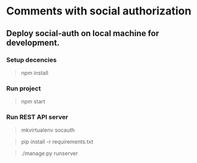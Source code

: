 # Comments with social authorization

Deploy social-auth on local machine for development.
------------------------------------------------------

### Setup decencies
> npm install


### Run project
> npm start

### Run REST API server
> mkvirtualenv socauth

> pip install -r requirements.txt

> ./manage.py runserver 